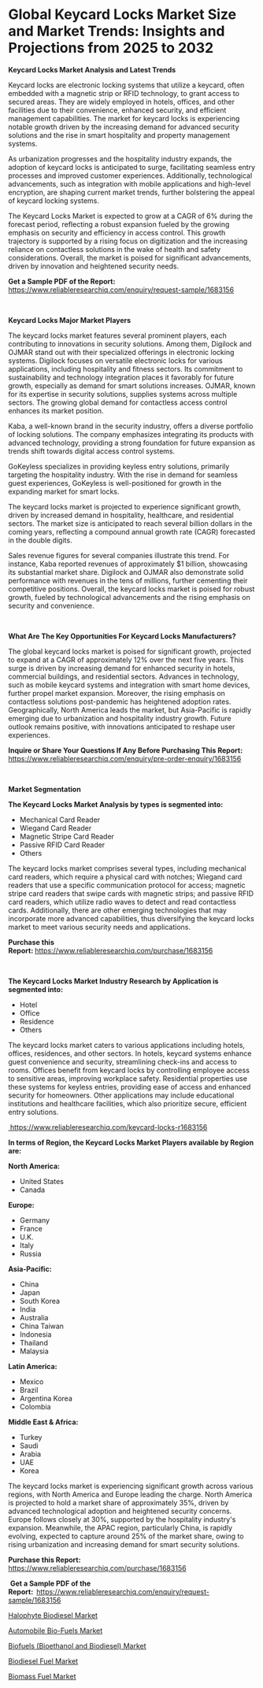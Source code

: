 <p><h1>Global Keycard Locks Market Size and Market Trends: Insights and Projections from 2025 to 2032</h1></p><p><strong>Keycard Locks Market Analysis and Latest Trends</strong></p>
<p><p>Keycard locks are electronic locking systems that utilize a keycard, often embedded with a magnetic strip or RFID technology, to grant access to secured areas. They are widely employed in hotels, offices, and other facilities due to their convenience, enhanced security, and efficient management capabilities. The market for keycard locks is experiencing notable growth driven by the increasing demand for advanced security solutions and the rise in smart hospitality and property management systems.</p><p>As urbanization progresses and the hospitality industry expands, the adoption of keycard locks is anticipated to surge, facilitating seamless entry processes and improved customer experiences. Additionally, technological advancements, such as integration with mobile applications and high-level encryption, are shaping current market trends, further bolstering the appeal of keycard locking systems.</p><p>The Keycard Locks Market is expected to grow at a CAGR of 6% during the forecast period, reflecting a robust expansion fueled by the growing emphasis on security and efficiency in access control. This growth trajectory is supported by a rising focus on digitization and the increasing reliance on contactless solutions in the wake of health and safety considerations. Overall, the market is poised for significant advancements, driven by innovation and heightened security needs.</p></p>
<p><strong>Get a Sample PDF of the Report:&nbsp;</strong> <a href="https://www.reliableresearchiq.com/enquiry/request-sample/1683156?utm_campaign=1129&utm_medium=2&utm_source=Github&utm_content=ia&utm_term=26032025&utm_id=keycard-locks">https://www.reliableresearchiq.com/enquiry/request-sample/1683156</a></p>
<p>&nbsp;</p>
<p><strong>Keycard Locks Major Market Players</strong></p>
<p><p>The keycard locks market features several prominent players, each contributing to innovations in security solutions. Among them, Digilock and OJMAR stand out with their specialized offerings in electronic locking systems. Digilock focuses on versatile electronic locks for various applications, including hospitality and fitness sectors. Its commitment to sustainability and technology integration places it favorably for future growth, especially as demand for smart solutions increases. OJMAR, known for its expertise in security solutions, supplies systems across multiple sectors. The growing global demand for contactless access control enhances its market position.</p><p>Kaba, a well-known brand in the security industry, offers a diverse portfolio of locking solutions. The company emphasizes integrating its products with advanced technology, providing a strong foundation for future expansion as trends shift towards digital access control systems.</p><p>GoKeyless specializes in providing keyless entry solutions, primarily targeting the hospitality industry. With the rise in demand for seamless guest experiences, GoKeyless is well-positioned for growth in the expanding market for smart locks.</p><p>The keycard locks market is projected to experience significant growth, driven by increased demand in hospitality, healthcare, and residential sectors. The market size is anticipated to reach several billion dollars in the coming years, reflecting a compound annual growth rate (CAGR) forecasted in the double digits.</p><p>Sales revenue figures for several companies illustrate this trend. For instance, Kaba reported revenues of approximately $1 billion, showcasing its substantial market share. Digilock and OJMAR also demonstrate solid performance with revenues in the tens of millions, further cementing their competitive positions. Overall, the keycard locks market is poised for robust growth, fueled by technological advancements and the rising emphasis on security and convenience.</p></p>
<p>&nbsp;</p>
<p><strong>What Are The Key Opportunities For Keycard Locks Manufacturers?</strong></p>
<p><p>The global keycard locks market is poised for significant growth, projected to expand at a CAGR of approximately 12% over the next five years. This surge is driven by increasing demand for enhanced security in hotels, commercial buildings, and residential sectors. Advances in technology, such as mobile keycard systems and integration with smart home devices, further propel market expansion. Moreover, the rising emphasis on contactless solutions post-pandemic has heightened adoption rates. Geographically, North America leads the market, but Asia-Pacific is rapidly emerging due to urbanization and hospitality industry growth. Future outlook remains positive, with innovations anticipated to reshape user experiences.</p></p>
<p><strong>Inquire or Share Your Questions If Any Before Purchasing This Report:</strong> <a href="https://www.reliableresearchiq.com/enquiry/pre-order-enquiry/1683156?utm_campaign=1129&utm_medium=2&utm_source=Github&utm_content=ia&utm_term=26032025&utm_id=keycard-locks">https://www.reliableresearchiq.com/enquiry/pre-order-enquiry/1683156</a></p>
<p>&nbsp;</p>
<p><strong>Market Segmentation</strong></p>
<p><strong>The Keycard Locks Market Analysis by types is segmented into:</strong></p>
<p><ul><li>Mechanical Card Reader</li><li>Wiegand Card Reader</li><li>Magnetic Stripe Card Reader</li><li>Passive RFID Card Reader</li><li>Others</li></ul></p>
<p><p>The keycard locks market comprises several types, including mechanical card readers, which require a physical card with notches; Wiegand card readers that use a specific communication protocol for access; magnetic stripe card readers that swipe cards with magnetic strips; and passive RFID card readers, which utilize radio waves to detect and read contactless cards. Additionally, there are other emerging technologies that may incorporate more advanced capabilities, thus diversifying the keycard locks market to meet various security needs and applications.</p></p>
<p><strong>Purchase this Report:&nbsp;</strong><a href="https://www.reliableresearchiq.com/purchase/1683156?utm_campaign=1129&utm_medium=2&utm_source=Github&utm_content=ia&utm_term=26032025&utm_id=keycard-locks">https://www.reliableresearchiq.com/purchase/1683156</a></p>
<p>&nbsp;</p>
<p><strong>The Keycard Locks Market Industry Research by Application is segmented into:</strong></p>
<p><ul><li>Hotel</li><li>Office</li><li>Residence</li><li>Others</li></ul></p>
<p><p>The keycard locks market caters to various applications including hotels, offices, residences, and other sectors. In hotels, keycard systems enhance guest convenience and security, streamlining check-ins and access to rooms. Offices benefit from keycard locks by controlling employee access to sensitive areas, improving workplace safety. Residential properties use these systems for keyless entries, providing ease of access and enhanced security for homeowners. Other applications may include educational institutions and healthcare facilities, which also prioritize secure, efficient entry solutions.</p></p>
<p><a href="https://www.reliableresearchiq.com/keycard-locks-r1683156?utm_campaign=1129&utm_medium=2&utm_source=Github&utm_content=ia&utm_term=26032025&utm_id=keycard-locks">&nbsp;https://www.reliableresearchiq.com/keycard-locks-r1683156</a></p>
<p><strong>In terms of Region, the Keycard Locks Market Players available by Region are:</strong></p>
<p>
    <p> <strong> North America: </strong>
        <ul>
            <li>United States</li>
            <li>Canada</li>
        </ul>
        </p> 
    <p> <strong> Europe: </strong>
        <ul>
            <li>Germany</li>
            <li>France</li>
            <li>U.K.</li>
            <li>Italy</li>
            <li>Russia</li>
        </ul>
        </p> 
    <p> <strong> Asia-Pacific: </strong>
        <ul>
            <li>China</li>
            <li>Japan</li>
            <li>South Korea</li>
            <li>India</li>
            <li>Australia</li>
            <li>China Taiwan</li>
            <li>Indonesia</li>
            <li>Thailand</li>
            <li>Malaysia</li>
        </ul>
        </p> 
    <p> <strong> Latin America: </strong>
        <ul>
            <li>Mexico</li>
            <li>Brazil</li>
            <li>Argentina Korea</li>
            <li>Colombia</li>
        </ul>
        </p> 
    <p> <strong> Middle East & Africa: </strong>
        <ul>
            <li>Turkey</li>
            <li>Saudi</li>
            <li>Arabia</li>
            <li>UAE</li>
            <li>Korea</li>
        </ul>
    </p>
    </p>
<p><p>The keycard locks market is experiencing significant growth across various regions, with North America and Europe leading the charge. North America is projected to hold a market share of approximately 35%, driven by advanced technological adoption and heightened security concerns. Europe follows closely at 30%, supported by the hospitality industry's expansion. Meanwhile, the APAC region, particularly China, is rapidly evolving, expected to capture around 25% of the market share, owing to rising urbanization and increasing demand for smart security solutions.</p></p>
<p><strong>Purchase this Report: </strong><a href="https://www.reliableresearchiq.com/purchase/1683156?utm_campaign=1129&utm_medium=2&utm_source=Github&utm_content=ia&utm_term=26032025&utm_id=keycard-locks">https://www.reliableresearchiq.com/purchase/1683156</a></p>
<p>&nbsp;<strong>Get a Sample PDF of the Report:&nbsp;&nbsp;</strong><a href="https://www.reliableresearchiq.com/enquiry/request-sample/1683156?utm_campaign=1129&utm_medium=2&utm_source=Github&utm_content=ia&utm_term=26032025&utm_id=keycard-locks">https://www.reliableresearchiq.com/enquiry/request-sample/1683156</a></p>
<p><strong></strong></p>
<p><p><a href="https://github.com/sulvantomppa/Market-Research-Report-List-1/blob/main/halophyte-biodiesel-market.md?utm_campaign=1129&utm_medium=2&utm_source=Github&utm_content=ia&utm_term=26032025&utm_id=keycard-locks">Halophyte Biodiesel Market</a></p><p><a href="https://github.com/iwanesucices/Market-Research-Report-List-1/blob/main/automobile-bio-fuels-market.md?utm_campaign=1129&utm_medium=2&utm_source=Github&utm_content=ia&utm_term=26032025&utm_id=keycard-locks">Automobile Bio-Fuels Market</a></p><p><a href="https://github.com/hatlepigna2s/Market-Research-Report-List-1/blob/main/biofuels-bioethanol-and-biodiesel-market.md?utm_campaign=1129&utm_medium=2&utm_source=Github&utm_content=ia&utm_term=26032025&utm_id=keycard-locks">Biofuels (Bioethanol and Biodiesel) Market</a></p><p><a href="https://github.com/stunzkocotpv/Market-Research-Report-List-1/blob/main/biodiesel-fuel-market.md?utm_campaign=1129&utm_medium=2&utm_source=Github&utm_content=ia&utm_term=26032025&utm_id=keycard-locks">Biodiesel Fuel Market</a></p><p><a href="https://github.com/snapetylerho/Market-Research-Report-List-1/blob/main/biomass-fuel-market.md?utm_campaign=1129&utm_medium=2&utm_source=Github&utm_content=ia&utm_term=26032025&utm_id=keycard-locks">Biomass Fuel Market</a></p></p>